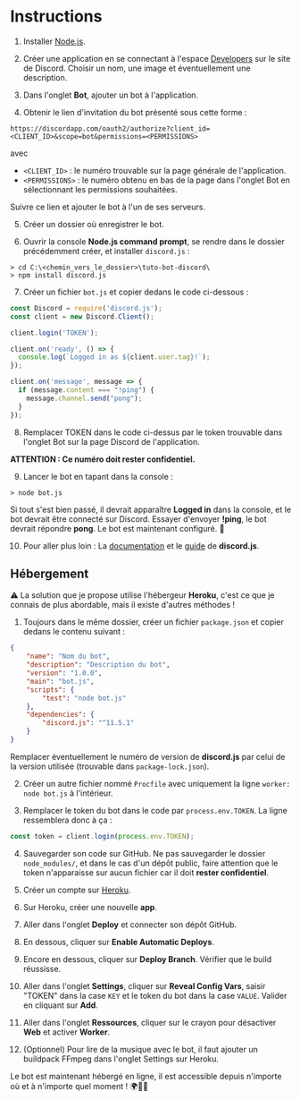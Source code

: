 # Instructions

1. Installer [Node.js](https://nodejs.org/en/).

2. Créer une application en se connectant à l'espace [Developers](https://discordapp.com/developers/applications/) sur le site de Discord. Choisir un nom, une image et éventuellement une description.

3. Dans l'onglet **Bot**, ajouter un bot à l'application.

4. Obtenir le lien d'invitation du bot présenté sous cette forme :

`https://discordapp.com/oauth2/authorize?client_id=<CLIENT_ID>&scope=bot&permissions=<PERMISSIONS>`

avec

* `<CLIENT_ID>` : le numéro trouvable sur la page générale de l'application.
* `<PERMISSIONS>` : le numéro obtenu en bas de la page dans l'onglet Bot en sélectionnant les permissions souhaitées.

Suivre ce lien et ajouter le bot à l'un de ses serveurs.

5. Créer un dossier où enregistrer le bot.

6. Ouvrir la console **Node.js command prompt**, se rendre dans le dossier précédemment créer, et installer `discord.js` :
```
> cd C:\<chemin_vers_le_dossier>\tuto-bot-discord\
> npm install discord.js
```

7. Créer un fichier `bot.js` et copier dedans le code ci-dessous :
```js
const Discord = require('discord.js');
const client = new Discord.Client();

client.login('TOKEN');

client.on('ready', () => {
  console.log(`Logged in as ${client.user.tag}!`);
});

client.on('message', message => {
  if (message.content === "!ping") {
    message.channel.send("pong");
  }
});
```

8. Remplacer TOKEN dans le code ci-dessus par le token trouvable dans l'onglet Bot sur la page Discord de l'application.

**ATTENTION : Ce numéro doit rester confidentiel.**

9. Lancer le bot en tapant dans la console :
```
> node bot.js
```
Si tout s'est bien passé, il devrait apparaître **Logged in** dans la console, et le bot devrait être connecté sur Discord. Essayer d'envoyer **!ping**, le bot devrait répondre **pong**. Le bot est maintenant configuré. 👏

10. Pour aller plus loin : La [documentation](https://discord.js.org/#/docs/main/stable/general/welcome) et le [guide](https://discordjs.guide/) de **discord.js**.

## Hébergement

⚠ La solution que je propose utilise l'hébergeur **Heroku**, c'est ce que je connais de plus abordable, mais il existe d'autres méthodes ! 

1. Toujours dans le même dossier, créer un fichier `package.json` et copier dedans le contenu suivant : 
```json
{
	"name": "Nom du bot",
	"description": "Description du bot",
	"version": "1.0.0",
	"main": "bot.js",
	"scripts": {
		"test": "node bot.js"
	},
	"dependencies": {
		"discord.js": "^11.5.1"
	}
}
```
Remplacer éventuellement le numéro de version de **discord.js** par celui de la version utilisée (trouvable dans `package-lock.json`).

2. Créer un autre fichier nommé `Procfile` avec uniquement la ligne `worker: node bot.js` à l'intérieur.

3. Remplacer le token du bot dans le code par `process.env.TOKEN`. La ligne ressemblera donc à ça :
```js
const token = client.login(process.env.TOKEN);
```

4. Sauvegarder son code sur GitHub. Ne pas sauvegarder le dossier `node_modules/`, et dans le cas d'un dépôt public, faire attention que le token n'apparaisse sur aucun fichier car il doit **rester confidentiel**.

5. Créer un compte sur [Heroku](https://www.heroku.com/).

6. Sur Heroku, créer une nouvelle **app**.

7. Aller dans l'onglet **Deploy** et connecter son dépôt GitHub.

8. En dessous, cliquer sur **Enable Automatic Deploys**.

9. Encore en dessous, cliquer sur **Deploy Branch**. Vérifier que le build réussisse.

10. Aller dans l'onglet **Settings**, cliquer sur **Reveal Config Vars**, saisir "TOKEN" dans la case `KEY` et le token du bot dans la case `VALUE`. Valider en cliquant sur **Add**.

11. Aller dans l'onglet **Ressources**, cliquer sur le crayon pour désactiver **Web** et activer **Worker**.

12. (Optionnel) Pour lire de la musique avec le bot, il faut ajouter un buildpack FFmpeg dans l'onglet Settings sur Heroku.

Le bot est maintenant hébergé en ligne, il est accessible depuis n'importe où et à n'importe quel moment ! 🌍🤖💬
